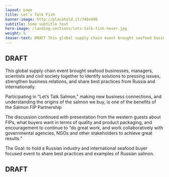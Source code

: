```yaml
---
layout: page 
title: Let's Talk Fish
banner-image: http://placehold.it/740x490
subtitle: Some subtitle text
hero-image: /landing-sections/lets-talk-fish-hover.jpg
weight: 5
teaser-text: DRAFT This global supply chain event brought seafood businesses, managers, scientists and civil society together to identify solutions to pressing issues, strengthen business relations, and share best practices from Russia and internationally. 
---
```

## DRAFT

This global supply chain event brought seafood businesses, managers, scientists and civil society together to identify solutions to pressing issues, strengthen business relations, and share best practices from Russia and internationally. 					
						
Participating in “Let’s Talk Salmon,” making new business connections, and understanding the origins of the salmon we buy, is one of the benefits of the Salmon FIP Partnership 

The discussion continued with presentation from the western guests about FIPs, what buyers want in terms of quality and product packaging, and encouragement to continue to “do great work, and work collaboratively with governmental agencies, NGOs and other stakeholders to achieve great results.” 
					
The Goal: to hold a Russian industry and international seafood buyer focused event to share best practices and examples of Russian salmon.

## DRAFT
